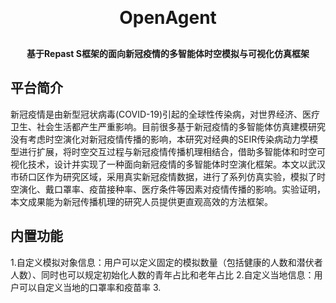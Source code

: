 <h1 align="center" style="margin:30px 0 30px;font-weight:bold">OpenAgent</h1>
<h4 align="center">基于Repast S框架的面向新冠疫情的多智能体时空模拟与可视化仿真框架</h4>

## 平台简介
新冠疫情是由新型冠状病毒(COVID-19)引起的全球性传染病，对世界经济、医疗卫生、社会生活都产生严重影响。目前很多基于新冠疫情的多智能体仿真建模研究没有考虑时空演化对新冠疫情传播的影响，本研究对经典的SEIR传染病动力学模型进行扩展，将时空交互过程与新冠疫情传播机理相结合，借助多智能体和时空可视化技术，设计并实现了一种面向新冠疫情的多智能体时空演化框架。本文以武汉市硚口区作为研究区域，采用真实新冠疫情数据，进行了系列仿真实验，模拟了时空演化、戴口罩率、疫苗接种率、医疗条件等因素对疫情传播的影响。实验证明，本文成果能为新冠传播机理的研究人员提供更直观高效的方法框架。

## 内置功能
1.自定义模拟对象信息：用户可以定义固定的模拟数量（包括健康的人数和潜伏者人数）、同时也可以规定初始化人数的青年占比和老年占比
2.自定义当地信息：用户可以自定义当地的口罩率和疫苗率
3.
